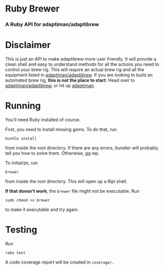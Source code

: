 # Ruby Brewer
### A Ruby API for adaptiman/adaptibrew


# Disclaimer
This is just an API to make adaptibrew more user friendly. It will provide a clean shell and easy to understand methods for all the actions you need to control your brew rig. This will require an actual brew rig and all the equipment listed in [adaptiman/adaptibrew](https://github.com/adaptiman/adaptibrew). If you are looking to build an automated brew rig, **this is not the place to start**. Head over to [adaptiman/adaptibrew](https://github.com/adaptiman/adaptibrew), or hit up [adaptiman](https://github.com/adaptiman).

# Running
You'll need Ruby installed of course.

First, you need to install missing gems. To do that, run
```shell
bundle install
```
from inside the root directory. If there are any errors, bundler will probably tell you how to solve them. Otherwise, gg wp.

To initialize, run
```shell
brewer
```
from inside the root directory. This will open up a Ripl shell.

**If that doesn't work**, the `brewer` file might not be executable. Run
```shell
sudo chmod +x brewer
```
to make it executable and try again.

# Testing
Run
```shell
rake test
```
A code coverage report will be created in `coverage/`.
